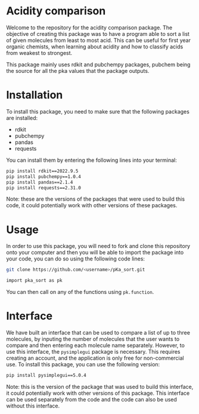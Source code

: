 # Acidity comparison

Welcome to the repository for the acidity comparison package. The objective of creating this package was to have a program able to sort a list of given molecules from least to most acid. This can be useful for first year organic chemists, when learning about acidity and how to classify acids from weakest to strongest. 

This package mainly uses rdkit and pubchempy packages, pubchem being the source for all the pka values that the package outputs. 

# Installation

To install this package, you need to make sure that the following packages are installed:
- rdkit
- pubchempy
- pandas
- requests

You can install them by entering the following lines into your terminal:

```bash
pip install rdkit==2022.9.5
pip install pubchempy==1.0.4
pip install pandas==2.1.4
pip install requests==2.31.0
```

Note: these are the versions of the packages that were used to build this code, it could potentially work with other versions of these packages.

# Usage

In order to use this package, you will need to fork and clone this repository onto your computer and then you will be able to import the package into your code, you can do so using the following code lines:

```bash
git clone https://github.com/<username>/pKa_sort.git

import pka_sort as pk
```

You can then call on any of the functions using `pk.function`.

# Interface

We have built an interface that can be used to compare a list of up to three molecules, by inputing the number of molecules that the user wants to compare and then entering each molecule name separately. However, to use this interface, the `pysimplegui` package is necessary. This requires creating an account, and the application is only free for non-commercial use. To install this package, you can use the following version:

```bash
pip install pysimplegui==5.0.4
```

Note: this is the version of the package that was used to build this interface, it could potentially work with other versions of this package. This interface can be used separately from the code and the code can also be used without this interface.
